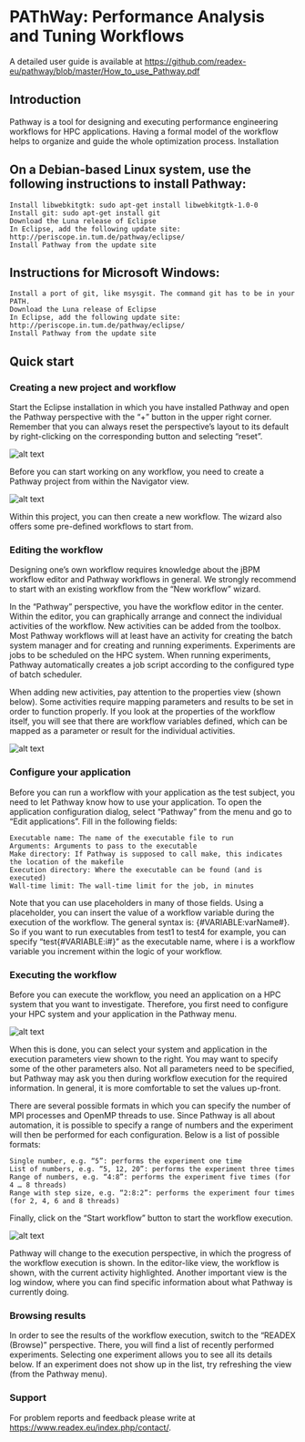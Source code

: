 # PAThWay: Performance Analysis and Tuning Workflows

A detailed user guide is available at https://github.com/readex-eu/pathway/blob/master/How_to_use_Pathway.pdf

## Introduction

Pathway is a tool for designing and executing performance engineering workflows for HPC applications. Having a formal model of the workflow helps to organize and guide the whole optimization process.
Installation

## On a Debian-based Linux system, use the following instructions to install Pathway:

    Install libwebkitgtk: sudo apt-get install libwebkitgtk-1.0-0
    Install git: sudo apt-get install git
    Download the Luna release of Eclipse
    In Eclipse, add the following update site: http://periscope.in.tum.de/pathway/eclipse/
    Install Pathway from the update site

## Instructions for Microsoft Windows:

    Install a port of git, like msysgit. The command git has to be in your PATH.
    Download the Luna release of Eclipse
    In Eclipse, add the following update site: http://periscope.in.tum.de/pathway/eclipse/
    Install Pathway from the update site

## Quick start

### Creating a new project and workflow

Start the Eclipse installation in which you have installed Pathway and open the Pathway perspective with the “+” button in the upper right corner. Remember that you can always reset the perspective’s layout to its default by right-clicking on the corresponding button and selecting “reset”.

![alt text](http://periscope.in.tum.de/wp-content/uploads/2015/03/perspective.png)

Before you can start working on any workflow, you need to create a Pathway project from within the Navigator view.

![alt text](http://periscope.in.tum.de/wp-content/uploads/2015/03/new_project.png)

Within this project, you can then create a new workflow. The wizard also offers some pre-defined workflows to start from.

### Editing the workflow

Designing one’s own workflow requires knowledge about the jBPM workflow editor and Pathway workflows in general. We strongly recommend to start with an existing workflow from the “New workflow” wizard.

In the “Pathway” perspective, you have the workflow editor in the center. Within the editor, you can graphically arrange and connect the individual activities of the workflow. New activities can be added from the toolbox. Most Pathway workflows will at least have an activity for creating the batch system manager and for creating and running experiments. Experiments are jobs to be scheduled on the HPC system. When running experiments, Pathway automatically creates a job script according to the configured type of batch scheduler.

When adding new activities, pay attention to the properties view (shown below). Some activities require mapping parameters and results to be set in order to function properly. If you look at the properties of the workflow itself, you will see that there are workflow variables defined, which can be mapped as a parameter or result for the individual activities.

![alt text](http://periscope.in.tum.de/wp-content/uploads/2015/03/properties.png)

### Configure your application

Before you can run a workflow with your application as the test subject, you need to let Pathway know how to use your application. To open the application configuration dialog, select “Pathway” from the menu and go to “Edit applications”. Fill in the following fields:

    Executable name: The name of the executable file to run
    Arguments: Arguments to pass to the executable
    Make directory: If Pathway is supposed to call make, this indicates the location of the makefile
    Execution directory: Where the executable can be found (and is executed)
    Wall-time limit: The wall-time limit for the job, in minutes

Note that you can use placeholders in many of those fields. Using a placeholder, you can insert the value of a workflow variable during the execution of the workflow. The general syntax is: {#VARIABLE:varName#}. So if you want to run executables from test1 to test4 for example, you can specify “test{#VARIABLE:i#}” as the executable name, where i is a workflow variable you increment within the logic of your workflow.

### Executing the workflow

Before you can execute the workflow, you need an application on a HPC system that you want to investigate. Therefore, you first need to configure your HPC system and your application in the Pathway menu.

![alt text](http://periscope.in.tum.de/wp-content/uploads/2015/03/execution_parameters.png)

When this is done, you can select your system and application in the execution parameters view shown to the right. You may want to specify some of the other parameters also. Not all parameters need to be specified, but Pathway may ask you then during workflow execution for the required information. In general, it is more comfortable to set the values up-front.

There are several possible formats in which you can specify the number of MPI processes and OpenMP threads to use. Since Pathway is all about automation, it is possible to specify a range of numbers and the experiment will then be performed for each configuration. Below is a list of possible formats:

    Single number, e.g. “5”: performs the experiment one time
    List of numbers, e.g. “5, 12, 20”: performs the experiment three times
    Range of numbers, e.g. “4:8”: performs the experiment five times (for 4 … 8 threads)
    Range with step size, e.g. “2:8:2”: performs the experiment four times (for 2, 4, 6 and 8 threads)

Finally, click on the “Start workflow” button to start the workflow execution.

![alt text](http://periscope.in.tum.de/wp-content/uploads/2015/03/start_workflow.png)

Pathway will change to the execution perspective, in which the progress of the workflow execution is shown. In the editor-like view, the workflow is shown, with the current activity highlighted. Another important view is the log window, where you can find specific information about what Pathway is currently doing.

### Browsing results

In order to see the results of the workflow execution, switch to the “READEX (Browse)” perspective. There, you will find a list of recently performed experiments. Selecting one experiment allows you to see all its details below. If an experiment does not show up in the list, try refreshing the view (from the Pathway menu).

### Support

For problem reports and feedback please write at https://www.readex.eu/index.php/contact/.
